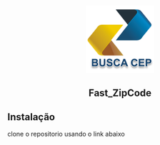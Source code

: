 <p align="center">
    <img src="https://github.com/JohnnyDev2001/fast_zipcode/blob/main/image/ceplogo.png?raw=true" width="30%">
</p>
<h2 align="center" style="color:'green'">Fast_ZipCode</h2>


## Instalação

clone o repositorio usando o link abaixo